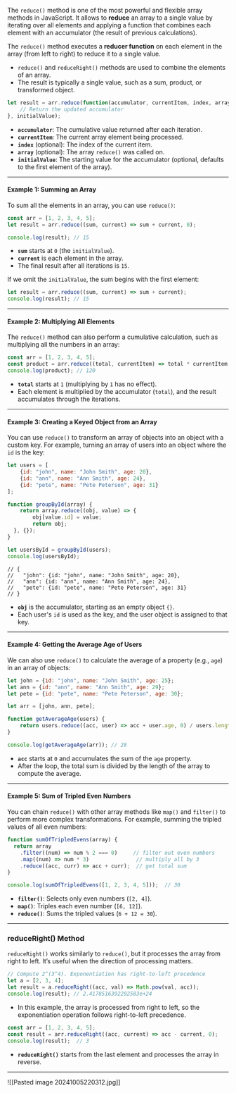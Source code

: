 

The `reduce()` method is one of the most powerful and flexible array methods in JavaScript. It allows to **reduce** an array to a single value by iterating over all elements and applying a function that combines each element with an accumulator (the result of previous calculations). 

The `reduce()` method executes a **reducer function** on each element in the array (from left to right) to reduce it to a single value.

- `reduce()` and `reduceRight()` methods are used to combine the elements of an array.
- The result is typically a single value, such as a sum, product, or transformed object.

```js
let result = arr.reduce(function(accumulator, currentItem, index, array) {
    // Return the updated accumulator
}, initialValue);
```

- **`accumulator`**: The cumulative value returned after each iteration.
- **`currentItem`**: The current array element being processed.
- **`index`** (optional): The index of the current item.
- **`array`** (optional): The array `reduce()` was called on.
- **`initialValue`**: The starting value for the accumulator (optional, defaults to the first element of the array).

---

#### Example 1: Summing an Array

To sum all the elements in an array, you can use `reduce()`:

```js
const arr = [1, 2, 3, 4, 5];
let result = arr.reduce((sum, current) => sum + current, 0);

console.log(result); // 15
```

- **`sum`** starts at `0` (the `initialValue`).
- **`current`** is each element in the array.
- The final result after all iterations is `15`.

If we omit the `initialValue`, the sum begins with the first element:

```js
let result = arr.reduce((sum, current) => sum + current);
console.log(result); // 15
```

---

#### Example 2: Multiplying All Elements

The `reduce()` method can also perform a cumulative calculation, such as multiplying all the numbers in an array:

```js
const arr = [1, 2, 3, 4, 5];
const product = arr.reduce((total, currentItem) => total * currentItem, 1);
console.log(product); // 120
```

- **`total`** starts at `1` (multiplying by `1` has no effect).
- Each element is multiplied by the accumulator (`total`), and the result accumulates through the iterations.

---

#### Example 3: Creating a Keyed Object from an Array

You can use `reduce()` to transform an array of objects into an object with a custom key. For example, turning an array of users into an object where the `id` is the key:

```js
let users = [
	{id: "john", name: "John Smith", age: 20},
	{id: "ann", name: "Ann Smith", age: 24},
	{id: "pete", name: "Pete Peterson", age: 31}
];

function groupById(array) {
	return array.reduce((obj, value) => {
		obj[value.id] = value;
		return obj;
  }, {});
}

let usersById = groupById(users);
console.log(usersById);
```
```
// {
//   "john": {id: "john", name: "John Smith", age: 20},
//   "ann": {id: "ann", name: "Ann Smith", age: 24},
//   "pete": {id: "pete", name: "Pete Peterson", age: 31}
// }
```

- **`obj`** is the accumulator, starting as an empty object `{}`.
- Each user's `id` is used as the key, and the user object is assigned to that key.

---

#### Example 4: Getting the Average Age of Users

We can also use `reduce()` to calculate the average of a property (e.g., `age`) in an array of objects:

```js
let john = {id: "john", name: "John Smith", age: 25};
let ann = {id: "ann", name: "Ann Smith", age: 29};
let pete = {id: "pete", name: "Pete Peterson", age: 30};

let arr = [john, ann, pete];

function getAverageAge(users) {
	return users.reduce((acc, user) => acc + user.age, 0) / users.length;
}

console.log(getAverageAge(arr)); // 28
```

- **`acc`** starts at `0` and accumulates the sum of the `age` property.
- After the loop, the total sum is divided by the length of the array to compute the average.

---

#### Example 5: Sum of Tripled Even Numbers

You can chain `reduce()` with other array methods like `map()` and `filter()` to perform more complex transformations. For example, summing the tripled values of all even numbers:

```js
function sumOfTripledEvens(array) {
  return array
    .filter((num) => num % 2 === 0)     // filter out even numbers
    .map((num) => num * 3)               // multiply all by 3
    .reduce((acc, curr) => acc + curr);  // get total sum
}

console.log(sumOfTripledEvens([1, 2, 3, 4, 5]));  // 30
```

- **`filter()`**: Selects only even numbers (`[2, 4]`).
- **`map()`**: Triples each even number (`[6, 12]`).
- **`reduce()`**: Sums the tripled values (`6 + 12 = 30`).

---

### reduceRight() Method

`reduceRight()` works similarly to `reduce()`, but it processes the array from right to left. It’s useful when the direction of processing matters.

```js
// Compute 2^(3^4). Exponentiation has right-to-left precedence
let a = [2, 3, 4];
let result = a.reduceRight((acc, val) => Math.pow(val, acc));
console.log(result); // 2.4178516392292583e+24
```

- In this example, the array is processed from right to left, so the exponentiation operation follows right-to-left precedence.

```js
const arr = [1, 2, 3, 4, 5];
const result = arr.reduceRight((acc, current) => acc - current, 0);
console.log(result);  // 3
```

- **`reduceRight()`** starts from the last element and processes the array in reverse.

---


![[Pasted image 20241005220312.jpg]]


